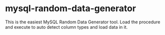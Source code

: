 # mysql-random-data-generator
This is the easiest MySQL Random Data Generator tool. Load the procedure and execute to auto detect column types and load data in it.
